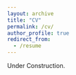 ```yaml
---
layout: archive
title: "CV"
permalink: /cv/
author_profile: true
redirect_from:
  - /resume
---
```


Under Construction. 
